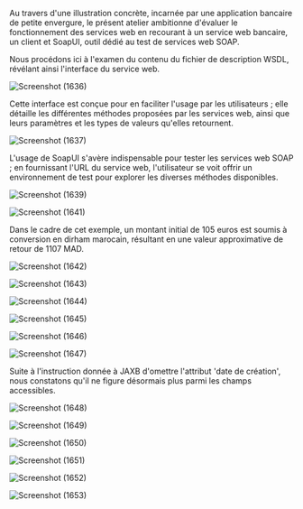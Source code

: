 Au travers d'une illustration concrète, incarnée par une application bancaire de petite envergure, le présent atelier ambitionne d'évaluer le fonctionnement des services web en recourant à un service web bancaire, un client et SoapUI, outil dédié au test de services web SOAP. 


Nous procédons ici à l'examen du contenu du fichier de description WSDL, révélant ainsi l'interface du service web. 

![Screenshot (1636)](https://github.com/YassineAlami/Banque-Web-services-SOAP-WSDL/assets/40896739/66bc6771-7d97-48a5-a678-eb718140d458)


Cette interface est conçue pour en faciliter l'usage par les utilisateurs ; elle détaille les différentes méthodes proposées par les services web, ainsi que leurs paramètres et les types de valeurs qu'elles retournent.

![Screenshot (1637)](https://github.com/YassineAlami/Banque-Web-services-SOAP-WSDL/assets/40896739/5f22ef51-b5dc-435d-9355-baacaee67da6)


L'usage de SoapUI s'avère indispensable pour tester les services web SOAP ; en fournissant l'URL du service web, l'utilisateur se voit offrir un environnement de test pour explorer les diverses méthodes disponibles.

![Screenshot (1639)](https://github.com/YassineAlami/Banque-Web-services-SOAP-WSDL/assets/40896739/05b20239-755a-4a0d-84f7-448cc458cfb9)



![Screenshot (1641)](https://github.com/YassineAlami/Banque-Web-services-SOAP-WSDL/assets/40896739/514d5613-2336-4d4a-b939-a59c19cc11e6)


Dans le cadre de cet exemple, un montant initial de 105 euros est soumis à conversion en dirham marocain, résultant en une valeur approximative de retour de 1107 MAD.

![Screenshot (1642)](https://github.com/YassineAlami/Banque-Web-services-SOAP-WSDL/assets/40896739/6bc6d4b2-3ec0-4cfe-8535-5c1fdb50075e)




![Screenshot (1643)](https://github.com/YassineAlami/Banque-Web-services-SOAP-WSDL/assets/40896739/9a0cb94e-9131-4e08-a191-0c6a70196fc6)




![Screenshot (1644)](https://github.com/YassineAlami/Banque-Web-services-SOAP-WSDL/assets/40896739/2f8dd975-58e2-49b7-80a8-5ce4abee473a)


![Screenshot (1645)](https://github.com/YassineAlami/Banque-Web-services-SOAP-WSDL/assets/40896739/b3f61dc7-bc6c-4fd9-857d-b567ee795f35)



![Screenshot (1646)](https://github.com/YassineAlami/Banque-Web-services-SOAP-WSDL/assets/40896739/eaa468a4-332b-40fa-b8e8-599b80dc19b9)




![Screenshot (1647)](https://github.com/YassineAlami/Banque-Web-services-SOAP-WSDL/assets/40896739/822bd240-41af-47c4-b926-f5708d7459bb)



Suite à l'instruction donnée à JAXB d'omettre l'attribut 'date de création', nous constatons qu'il ne figure désormais plus parmi les champs accessibles.

![Screenshot (1648)](https://github.com/YassineAlami/Banque-Web-services-SOAP-WSDL/assets/40896739/a6b2b298-5233-4991-bf1f-ed4ec658938a)





![Screenshot (1649)](https://github.com/YassineAlami/Banque-Web-services-SOAP-WSDL/assets/40896739/8e7f9833-6200-48e6-8d1f-efded10c8ce5)



![Screenshot (1650)](https://github.com/YassineAlami/Banque-Web-services-SOAP-WSDL/assets/40896739/c20e924a-898b-414c-a41b-879902d85198)





![Screenshot (1651)](https://github.com/YassineAlami/Banque-Web-services-SOAP-WSDL/assets/40896739/f711e69c-2b37-4761-ac27-32504a7aae20)




![Screenshot (1652)](https://github.com/YassineAlami/Banque-Web-services-SOAP-WSDL/assets/40896739/5f279a50-0604-47ad-8711-df4c41e3b195)





![Screenshot (1653)](https://github.com/YassineAlami/Banque-Web-services-SOAP-WSDL/assets/40896739/7dfbe294-83a6-4b18-a486-167e78d6324a)

